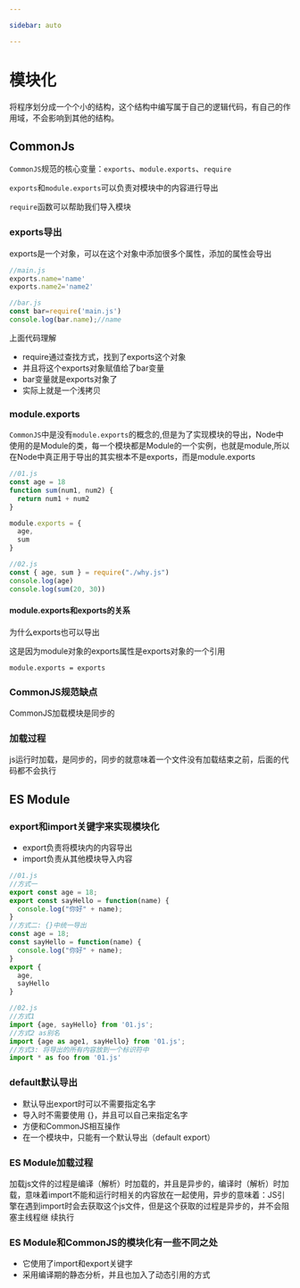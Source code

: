 ```yaml
---

sidebar: auto

---
```

# 模块化

将程序划分成一个个小的结构，这个结构中编写属于自己的逻辑代码，有自己的作用域，不会影响到其他的结构。

## CommonJs

```CommonJS```规范的核心变量：```exports```、```module.exports```、```require```

```exports```和```module.exports```可以负责对模块中的内容进行导出

```require```函数可以帮助我们导入模块

### exports导出

exports是一个对象，可以在这个对象中添加很多个属性，添加的属性会导出

```js
//main.js
exports.name='name'
exports.name2='name2'
```

```js
//bar.js
const bar=require('main.js')
console.log(bar.name);//name
```

上面代码理解

- require通过查找方式，找到了exports这个对象
- 并且将这个exports对象赋值给了bar变量
- bar变量就是exports对象了
- 实际上就是一个浅拷贝

### module.exports
```CommonJS```中是没有```module.exports```的概念的,但是为了实现模块的导出，Node中使用的是Module的类，每一个模块都是Module的一个实例，也就是module,所以在Node中真正用于导出的其实根本不是exports，而是module.exports
```js
//01.js
const age = 18
function sum(num1, num2) {
  return num1 + num2
}

module.exports = {
  age,
  sum
}
```

```js
//02.js
const { age, sum } = require("./why.js")
console.log(age)
console.log(sum(20, 30))
```

#### module.exports和exports的关系

为什么exports也可以导出

这是因为module对象的exports属性是exports对象的一个引用

```module.exports = exports```

### CommonJS规范缺点

CommonJS加载模块是同步的

### 加载过程

js运行时加载，是同步的，同步的就意味着一个文件没有加载结束之前，后面的代码都不会执行

## ES Module

### export和import关键字来实现模块化

- export负责将模块内的内容导出
- import负责从其他模块导入内容

```js
//01.js
//方式一
export const age = 18;
export const sayHello = function(name) {
  console.log("你好" + name);
}
//方式二: {}中统一导出
const age = 18;
const sayHello = function(name) {
  console.log("你好" + name);
}
export {
  age,
  sayHello
}
```

```js
//02.js
//方式1
import {age, sayHello} from '01.js';
//方式2 as别名
import {age as age1, sayHello} from '01.js';
//方式3: 将导出的所有内容放到一个标识符中
import * as foo from '01.js'
```

### default默认导出

- 默认导出export时可以不需要指定名字
- 导入时不需要使用 {}，并且可以自己来指定名字
- 方便和CommonJS相互操作
- 在一个模块中，只能有一个默认导出（default export）

### ES Module加载过程

加载js文件的过程是编译（解析）时加载的，并且是异步的，编译时（解析）时加载，意味着import不能和运行时相关的内容放在一起使用，异步的意味着：JS引擎在遇到import时会去获取这个js文件，但是这个获取的过程是异步的，并不会阻塞主线程继 续执行

### ES Module和CommonJS的模块化有一些不同之处

- 它使用了import和export关键字
- 采用编译期的静态分析，并且也加入了动态引用的方式

